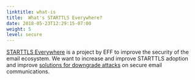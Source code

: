 ```yaml
---
linktitle: what-is
title:  What's STARTTLS Everywhere?
date: 2018-05-23T12:29:15-07:00
weight: 5
level: secure
---
```


[STARTTLS Everywhere](/about) is a project by EFF to improve the security of the email ecosystem. We want to increase and improve STARTTLS adoption and improve [solutions for downgrade attacks](/faq#downgrades) on secure email communications.
